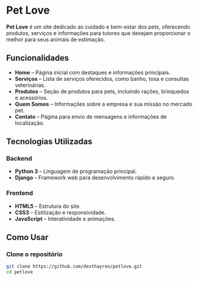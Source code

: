 #  Pet Love  

**Pet Love** é um site dedicado ao cuidado e bem-estar dos pets, oferecendo produtos, serviços e informações para tutores que desejam proporcionar o melhor para seus animais de estimação.  

##  Funcionalidades  

- **Home** – Página inicial com destaques e informações principais.  
- **Serviços** – Lista de serviços oferecidos, como banho, tosa e consultas veterinárias.  
- **Produtos** – Seção de produtos para pets, incluindo rações, brinquedos e acessórios.  
- **Quem Somos** – Informações sobre a empresa e sua missão no mercado pet.  
- **Contato** – Página para envio de mensagens e informações de localização.  

##  Tecnologias Utilizadas  

###  Backend  
- **Python 3** – Linguagem de programação principal.  
- **Django** – Framework web para desenvolvimento rápido e seguro.  

###  Frontend  
- **HTML5** – Estrutura do site.  
- **CSS3** – Estilização e responsividade.  
- **JavaScript** – Interatividade e animações.  

##  Como Usar  

### Clone o repositório  
```bash
git clone https://github.com/devthayron/petlove.git
cd petlove
